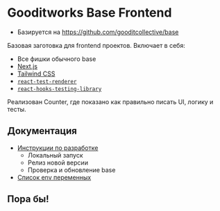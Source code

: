 # Gooditworks Base Frontend

- Базируется на https://github.com/gooditcollective/base

Базовая заготовка для frontend проектов. Включает в себя:

- Все фишки обычного base
- [Next.js](https://nextjs.org)
- [Tailwind CSS](https://tailwindcss.com)
- [`react-test-renderer`](https://reactjs.org/docs/test-renderer.html)
- [`react-hooks-testing-library`](https://github.com/testing-library/react-hooks-testing-library)

Реализован Counter, где показано как правильно писать UI, логику и тесты.

## Документация

- [Инструкции по разработке](docs/guides.md)
  - Локальный запуск
  - Релиз новой версии
  - Проверка и обновление base
- [Список env переменных](docs/env.md)

## Пора бы!

